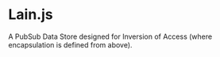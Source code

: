 # Lain.js

A PubSub Data Store designed for Inversion of Access (where encapsulation is defined from above).

